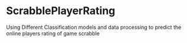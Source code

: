 # ScrabblePlayerRating
Using Different Classification models and data processing to predict the online players rating of game scrabble
